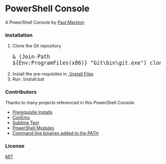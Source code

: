 # PowerShell Console

A PowerShell Console by [Paul Marston](https://github.com/paulmarsy)

### Installation

1. Clone the Git repository
<big><pre>& (Join-Path ${Env:ProgramFiles(x86)} "Git\bin\git.exe") clone --recursive [https://github.com/paulmarsy/Console.git](https://github.com/paulmarsy/Console)</pre></big>
2. Install the pre-requisites in [.\Install Files](https://github.com/paulmarsy/Console/tree/master/Install%20Files)
3. Run .\Install.bat

### Contributors

Thanks to many projects referenced in this PowerShell Console
* [Prerequisite Installs](https://github.com/paulmarsy/Console/tree/master/Install%20Files)
* [ConEmu](https://github.com/Maximus5/ConEmu)
* [Sublime Text](http://www.sublimetext.com/)
* [PowerShell Modules](https://github.com/paulmarsy/Console/blob/master/Libraries/PowerShell%20Modules)
* [Command line binaries added to the PATH](https://github.com/paulmarsy/Console/tree/master/Libraries/Binaries)

### License
[MIT](https://github.com/paulmarsy/Console/raw/master/LICENSE)
